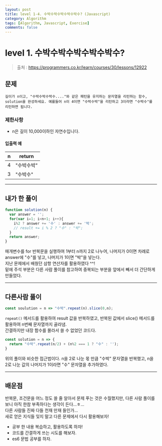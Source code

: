 ```yaml
---
layout: post
title: level 1-4. 수박수박수박수박수박수? (Javascript)
category: Algorithm
tags: [Algorithm, Javascript, Exercise]
comments: false
---
```

# level 1. 수박수박수박수박수박수?
> 출처 : <https://programmers.co.kr/learn/courses/30/lessons/12922>

## 문제

```
길이가 n이고, "수박수박수박수...."와 같은 패턴을 유지하는 문자열을 리턴하는 함수, solution을 완성하세요. 예를들어 n이 4이면 "수박수박"을 리턴하고 3이라면 "수박수"를 리턴하면 됩니다.
```

### 제한사항

  - n은 길이 10,000이하인 자연수입니다.

#### 입출력 예

n | return 
--------- | ---------
4 | "수박수박"
3 | "수박수"

***

## 내가 한 풀이
```javascript
function solution(n) {
  var answer = '';
  for(var i=1; i<n+1; i++){
    i%2 ? answer += '수' : answer += '박';
    // result += i % 2 ? "수" : "박";
  }
  return answer;
}
```
매개변수를 for 반복문을 실행하여 1부터 n까지 2로 나누어, 나머지가 0이면 차례로 answer에 "수"를 넣고, 나머지가 1이면 "박"을 넣는다.  
지난 문제에서 배웠던 삼항 연산자를 활용하였다 ^^!  
밑에 주석 부분은 다른 사람 풀이를 참고하여 중복되는 부분을 앞에서 빼서 더 간단하게 만들었다.
***

## 다른사람 풀이
```javascript
const soulution = n => "수박".repeat(n).slice(0,n);
```
`repeat()` 메서드를 활용하여 result 값을 반복하였고, 반복된 값에서 slice() 메서드를 활용하여 n번째 문자열까지 골라냄.  
간결하지만 내장 함수를 몰라서 쓸 수 없었던 코드다.

```javascript
const solution = n => {
  return "수박".repeat(n/2) + (n%2 === 1 ? "수" : '');
}
```
위의 풀이와 비슷한 접근법이다. n을 2로 나눈 몫 만큼 "수박" 문자열을 반복했고, n을 2로 나눈 값의 나머지가 1이라면 "수" 문자열을 추가하였다.

***

## 배운점

반복문, 조건문을 어느 정도 쓸 줄 알아서 문제 푸는 것은 수월했지만, 다른 사람 풀이를 보니 아직 한참 부족하다는 생각이 든다...ㅎ...  
다른 사람들 진짜 다들 천재 만재 들인가...  
새로 얻은 지식들 잊지 말고 다른 문제에서 다시 활용해보자!

- 공부 한 내용 복습하고, 활용하도록 하자!
- 코드를 간결하게 쓰는 시도를 해보자.
- es6 문법 공부를 하자.